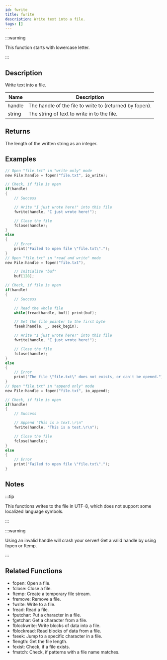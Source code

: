 ```yaml
---
id: fwrite
title: fwrite
description: Write text into a file.
tags: []
---
```


:::warning

This function starts with lowercase letter.

:::

## Description

Write text into a file.

| Name   | Description                                             |
| ------ | ------------------------------------------------------- |
| handle | The handle of the file to write to (returned by fopen). |
| string | The string of text to write in to the file.             |

## Returns

The length of the written string as an integer.

## Examples

```c
// Open "file.txt" in "write only" mode
new File:handle = fopen("file.txt", io_write);

// Check, if file is open
if(handle)
{
	// Success

	// Write "I just wrote here!" into this file
	fwrite(handle, "I just wrote here!");

	// Close the file
	fclose(handle);
}
else
{
	// Error
	print("Failed to open file \"file.txt\".");
}
// Open "file.txt" in "read and write" mode
new File:handle = fopen("file.txt"),

	// Initialize "buf"
	buf[128];

// Check, if file is open
if(handle)
{
	// Success

	// Read the whole file
	while(fread(handle, buf)) print(buf);

	// Set the file pointer to the first byte
	fseek(handle, _, seek_begin);

	// Write "I just wrote here!" into this file
	fwrite(handle, "I just wrote here!");

	// Close the file
	fclose(handle);
}
else
{
	// Error
	print("The file \"file.txt\" does not exists, or can't be opened.");
}
// Open "file.txt" in "append only" mode
new File:handle = fopen("file.txt", io_append);

// Check, if file is open
if(handle)
{
	// Success

	// Append "This is a text.\r\n"
	fwrite(handle, "This is a test.\r\n");

	// Close the file
	fclose(handle);
}
else
{
	// Error
	print("Failed to open file \"file.txt\".");
}
```

## Notes

:::tip

This functions writes to the file in UTF-8, which does not support some localized language symbols.

:::

:::warning

Using an invalid handle will crash your server! Get a valid handle by using fopen or ftemp.

:::

## Related Functions

- fopen: Open a file.
- fclose: Close a file.
- ftemp: Create a temporary file stream.
- fremove: Remove a file.
- fwrite: Write to a file.
- fread: Read a file.
- fputchar: Put a character in a file.
- fgetchar: Get a character from a file.
- fblockwrite: Write blocks of data into a file.
- fblockread: Read blocks of data from a file.
- fseek: Jump to a specific character in a file.
- flength: Get the file length.
- fexist: Check, if a file exists.
- fmatch: Check, if patterns with a file name matches.
